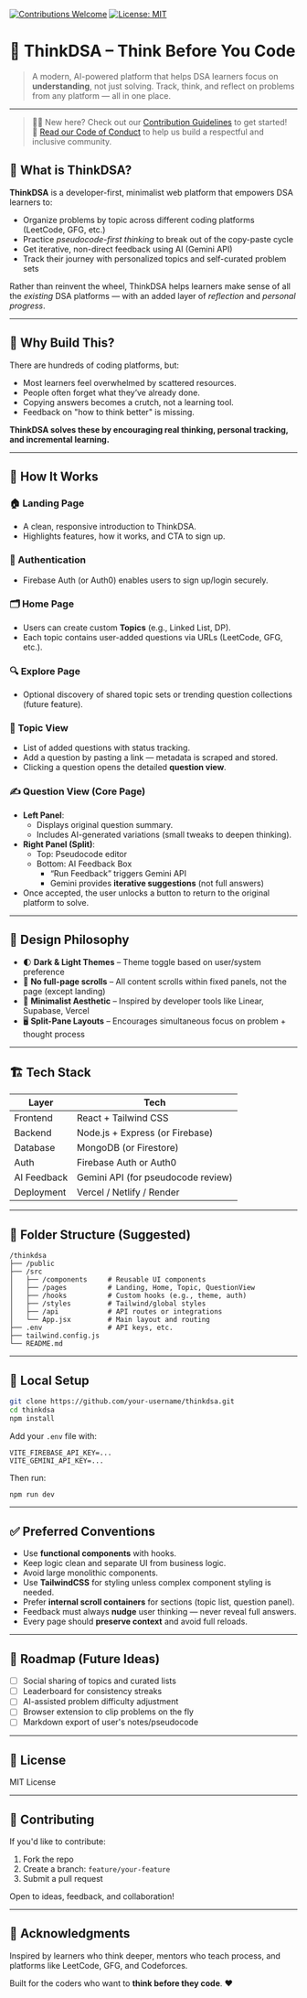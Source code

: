 [![Contributions Welcome](https://img.shields.io/badge/contributions-welcome-brightgreen.svg?style=flat-square)](CONTRIBUTING.md)
[![License: MIT](https://img.shields.io/badge/license-MIT-blue.svg?style=flat-square)](LICENSE)

# 🧠 ThinkDSA – Think Before You Code

> A modern, AI-powered platform that helps DSA learners focus on **understanding**, not just solving. Track, think, and reflect on problems from any platform — all in one place.

---

> 🙋‍♂️ New here? Check out our [Contribution Guidelines](CONTRIBUTING.md) to get started!  
> 📜 [Read our Code of Conduct](./CODE_OF_CONDUCT.md) to help us build a respectful and inclusive community.

## 🚀 What is ThinkDSA?

**ThinkDSA** is a developer-first, minimalist web platform that empowers DSA learners to:

- Organize problems by topic across different coding platforms (LeetCode, GFG, etc.)
- Practice _pseudocode-first thinking_ to break out of the copy-paste cycle
- Get iterative, non-direct feedback using AI (Gemini API)
- Track their journey with personalized topics and self-curated problem sets

Rather than reinvent the wheel, ThinkDSA helps learners make sense of all the _existing_ DSA platforms — with an added layer of _reflection_ and _personal progress_.

---

## 🧩 Why Build This?

There are hundreds of coding platforms, but:

- Most learners feel overwhelmed by scattered resources.
- People often forget what they’ve already done.
- Copying answers becomes a crutch, not a learning tool.
- Feedback on "how to think better" is missing.

**ThinkDSA solves these by encouraging real thinking, personal tracking, and incremental learning.**

---

## 🔧 How It Works

### 🏠 Landing Page

- A clean, responsive introduction to ThinkDSA.
- Highlights features, how it works, and CTA to sign up.

### 👤 Authentication

- Firebase Auth (or Auth0) enables users to sign up/login securely.

### 🗂 Home Page

- Users can create custom **Topics** (e.g., Linked List, DP).
- Each topic contains user-added questions via URLs (LeetCode, GFG, etc.).

### 🔍 Explore Page

- Optional discovery of shared topic sets or trending question collections (future feature).

### 📘 Topic View

- List of added questions with status tracking.
- Add a question by pasting a link — metadata is scraped and stored.
- Clicking a question opens the detailed **question view**.

### ✍️ Question View (Core Page)

- **Left Panel**:
  - Displays original question summary.
  - Includes AI-generated variations (small tweaks to deepen thinking).
- **Right Panel (Split)**:
  - Top: Pseudocode editor
  - Bottom: AI Feedback Box
    - “Run Feedback” triggers Gemini API
    - Gemini provides **iterative suggestions** (not full answers)
- Once accepted, the user unlocks a button to return to the original platform to solve.

---

## 🎨 Design Philosophy

- 🌓 **Dark & Light Themes** – Theme toggle based on user/system preference
- 📏 **No full-page scrolls** – All content scrolls within fixed panels, not the page (except landing)
- 🧼 **Minimalist Aesthetic** – Inspired by developer tools like Linear, Supabase, Vercel
- 🖥️ **Split-Pane Layouts** – Encourages simultaneous focus on problem + thought process

---

## 🏗️ Tech Stack

| Layer       | Tech                               |
| ----------- | ---------------------------------- |
| Frontend    | React + Tailwind CSS               |
| Backend     | Node.js + Express (or Firebase)    |
| Database    | MongoDB (or Firestore)             |
| Auth        | Firebase Auth or Auth0             |
| AI Feedback | Gemini API (for pseudocode review) |
| Deployment  | Vercel / Netlify / Render          |

---

## 📁 Folder Structure (Suggested)

```
/thinkdsa
├── /public
├── /src
│   ├── /components     # Reusable UI components
│   ├── /pages          # Landing, Home, Topic, QuestionView
│   ├── /hooks          # Custom hooks (e.g., theme, auth)
│   ├── /styles         # Tailwind/global styles
│   ├── /api            # API routes or integrations
│   └── App.jsx         # Main layout and routing
├── .env                # API keys, etc.
├── tailwind.config.js
└── README.md
```

---

## 🧪 Local Setup

```bash
git clone https://github.com/your-username/thinkdsa.git
cd thinkdsa
npm install
```

Add your `.env` file with:

```env
VITE_FIREBASE_API_KEY=...
VITE_GEMINI_API_KEY=...
```

Then run:

```bash
npm run dev
```

---

## ✅ Preferred Conventions

- Use **functional components** with hooks.
- Keep logic clean and separate UI from business logic.
- Avoid large monolithic components.
- Use **TailwindCSS** for styling unless complex component styling is needed.
- Prefer **internal scroll containers** for sections (topic list, question panel).
- Feedback must always **nudge** user thinking — never reveal full answers.
- Every page should **preserve context** and avoid full reloads.

---

## 🌱 Roadmap (Future Ideas)

- [ ] Social sharing of topics and curated lists
- [ ] Leaderboard for consistency streaks
- [ ] AI-assisted problem difficulty adjustment
- [ ] Browser extension to clip problems on the fly
- [ ] Markdown export of user's notes/pseudocode

---

## 📜 License

MIT License

---

## 🤝 Contributing

If you'd like to contribute:

1. Fork the repo
2. Create a branch: `feature/your-feature`
3. Submit a pull request

Open to ideas, feedback, and collaboration!

---

## 🙏 Acknowledgments

Inspired by learners who think deeper, mentors who teach process, and platforms like LeetCode, GFG, and Codeforces.

Built for the coders who want to **think before they code**. ❤️
